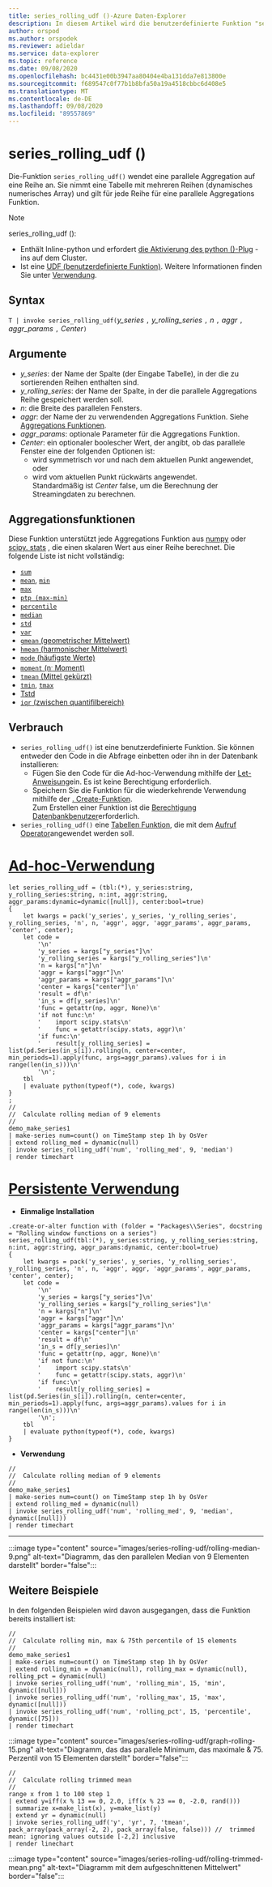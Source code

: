 ```yaml
---
title: series_rolling_udf ()-Azure Daten-Explorer
description: In diesem Artikel wird die benutzerdefinierte Funktion "series_rolling_udf ()" in Azure Daten-Explorer beschrieben.
author: orspod
ms.author: orspodek
ms.reviewer: adieldar
ms.service: data-explorer
ms.topic: reference
ms.date: 09/08/2020
ms.openlocfilehash: bc4431e00b3947aa80404e4ba131dda7e813800e
ms.sourcegitcommit: f689547c0f77b1b8bfa50a19a4518cbbc6d408e5
ms.translationtype: MT
ms.contentlocale: de-DE
ms.lasthandoff: 09/08/2020
ms.locfileid: "89557869"
---
```

# <a name="series_rolling_udf"></a>series_rolling_udf ()


Die-Funktion `series_rolling_udf()` wendet eine parallele Aggregation auf eine Reihe an. Sie nimmt eine Tabelle mit mehreren Reihen (dynamisches numerisches Array) und gilt für jede Reihe für eine parallele Aggregations Funktion.

> [!NOTE]
> series_rolling_udf ():
>* Enthält Inline-python und erfordert [die Aktivierung des python ()-Plug](../query/pythonplugin.md#enable-the-plugin) -ins auf dem Cluster.
>* Ist eine [UDF (benutzerdefinierte Funktion)](../query/functions/user-defined-functions.md). Weitere Informationen finden Sie unter [Verwendung](#usage).

## <a name="syntax"></a>Syntax

`T | invoke series_rolling_udf(`*y_series* `,` *y_rolling_series* `,` *n* `,` *aggr* `,` *aggr_params* `,` *Center*`)`

## <a name="arguments"></a>Argumente

* *y_series*: der Name der Spalte (der Eingabe Tabelle), in der die zu sortierenden Reihen enthalten sind.
* *y_rolling_series*: der Name der Spalte, in der die parallele Aggregations Reihe gespeichert werden soll.
* *n*: die Breite des parallelen Fensters.
* *aggr*: der Name der zu verwendenden Aggregations Funktion. Siehe [Aggregations Funktionen](#aggregation-functions).
* *aggr_params*: optionale Parameter für die Aggregations Funktion.
* *Center*: ein optionaler boolescher Wert, der angibt, ob das parallele Fenster eine der folgenden Optionen ist:
    * wird symmetrisch vor und nach dem aktuellen Punkt angewendet, oder 
    * wird vom aktuellen Punkt rückwärts angewendet. <br>
    Standardmäßig ist *Center* false, um die Berechnung der Streamingdaten zu berechnen.

## <a name="aggregation-functions"></a>Aggregationsfunktionen

Diese Funktion unterstützt jede Aggregations Funktion aus [numpy](https://numpy.org/) oder [scipy. stats](https://docs.scipy.org/doc/scipy/reference/stats.html#module-scipy.stats) , die einen skalaren Wert aus einer Reihe berechnet. Die folgende Liste ist nicht vollständig:

* [`sum`](https://numpy.org/doc/stable/reference/generated/numpy.sum.html#numpy.sum) 
* [`mean`](https://numpy.org/doc/stable/reference/generated/numpy.mean.html?highlight=mean#numpy.mean), [`min`](https://numpy.org/doc/stable/reference/generated/numpy.amin.html#numpy.amin)
* [`max`](https://numpy.org/doc/stable/reference/generated/numpy.amax.html)
* [`ptp (max-min)`](https://numpy.org/doc/stable/reference/generated/numpy.ptp.html)
* [`percentile`](https://numpy.org/doc/stable/reference/generated/numpy.percentile.html)
* [`median`](https://numpy.org/doc/stable/reference/generated/numpy.median.html)
* [`std`](https://numpy.org/doc/stable/reference/generated/numpy.std.html)
* [`var`](https://numpy.org/doc/stable/reference/generated/numpy.var.html)
* [`gmean` (geometrischer Mittelwert)](https://docs.scipy.org/doc/scipy/reference/generated/scipy.stats.gmean.html)
* [`hmean` (harmonischer Mittelwert)](https://docs.scipy.org/doc/scipy/reference/generated/scipy.stats.hmean.html)
* [`mode` (häufigste Werte)](https://docs.scipy.org/doc/scipy/reference/generated/scipy.stats.mode.html)
* [`moment` (n<sup>.</sup> Moment)](https://docs.scipy.org/doc/scipy/reference/generated/scipy.stats.moment.html)
* [`tmean` (Mittel gekürzt)](https://docs.scipy.org/doc/scipy/reference/generated/scipy.stats.tmean.html)
* [`tmin`](https://docs.scipy.org/doc/scipy/reference/generated/scipy.stats.tmin.html), [`tmax`](https://docs.scipy.org/doc/scipy/reference/generated/scipy.stats.tmax.html)
* [Tstd](https://docs.scipy.org/doc/scipy/reference/generated/scipy.stats.tstd.html)
* [`iqr` (zwischen quantifilbereich)](https://docs.scipy.org/doc/scipy/reference/generated/scipy.stats.iqr.html) 

## <a name="usage"></a>Verbrauch

* `series_rolling_udf()` ist eine benutzerdefinierte Funktion. Sie können entweder den Code in die Abfrage einbetten oder ihn in der Datenbank installieren:
    * Fügen Sie den Code für die Ad-hoc-Verwendung mithilfe der [Let-Anweisung](../query/letstatement.md)ein. Es ist keine Berechtigung erforderlich.
    * Speichern Sie die Funktion für die wiederkehrende Verwendung mithilfe der [. Create-Funktion](../management/create-function.md). <br>
        Zum Erstellen einer Funktion ist die [Berechtigung Datenbankbenutzer](../management/access-control/role-based-authorization.md)erforderlich.
* `series_rolling_udf()` eine [Tabellen Funktion](../query/functions/user-defined-functions.md#tabular-function), die mit dem [Aufruf Operator](../query/invokeoperator.md)angewendet werden soll.

# <a name="ad-hoc-usage"></a>[Ad-hoc-Verwendung](#tab/adhoc)

<!-- csl: https://help.kusto.windows.net:443/Samples -->
```kusto
let series_rolling_udf = (tbl:(*), y_series:string, y_rolling_series:string, n:int, aggr:string, aggr_params:dynamic=dynamic([null]), center:bool=true)
{
    let kwargs = pack('y_series', y_series, 'y_rolling_series', y_rolling_series, 'n', n, 'aggr', aggr, 'aggr_params', aggr_params, 'center', center);
    let code =
        '\n'
        'y_series = kargs["y_series"]\n'
        'y_rolling_series = kargs["y_rolling_series"]\n'
        'n = kargs["n"]\n'
        'aggr = kargs["aggr"]\n'
        'aggr_params = kargs["aggr_params"]\n'
        'center = kargs["center"]\n'
        'result = df\n'
        'in_s = df[y_series]\n'
        'func = getattr(np, aggr, None)\n'
        'if not func:\n'
        '    import scipy.stats\n'
        '    func = getattr(scipy.stats, aggr)\n'
        'if func:\n'
        '    result[y_rolling_series] = list(pd.Series(in_s[i]).rolling(n, center=center, min_periods=1).apply(func, args=aggr_params).values for i in range(len(in_s)))\n'
        '\n';
    tbl
    | evaluate python(typeof(*), code, kwargs)
}
;
//
//  Calculate rolling median of 9 elements
//
demo_make_series1
| make-series num=count() on TimeStamp step 1h by OsVer
| extend rolling_med = dynamic(null)
| invoke series_rolling_udf('num', 'rolling_med', 9, 'median')
| render timechart
```

# <a name="persistent-usage"></a>[Persistente Verwendung](#tab/persistent)

* **Einmalige Installation**
<!-- csl: https://help.kusto.windows.net:443/Samples -->
```kusto
.create-or-alter function with (folder = "Packages\\Series", docstring = "Rolling window functions on a series")
series_rolling_udf(tbl:(*), y_series:string, y_rolling_series:string, n:int, aggr:string, aggr_params:dynamic, center:bool=true)
{
    let kwargs = pack('y_series', y_series, 'y_rolling_series', y_rolling_series, 'n', n, 'aggr', aggr, 'aggr_params', aggr_params, 'center', center);
    let code =
        '\n'
        'y_series = kargs["y_series"]\n'
        'y_rolling_series = kargs["y_rolling_series"]\n'
        'n = kargs["n"]\n'
        'aggr = kargs["aggr"]\n'
        'aggr_params = kargs["aggr_params"]\n'
        'center = kargs["center"]\n'
        'result = df\n'
        'in_s = df[y_series]\n'
        'func = getattr(np, aggr, None)\n'
        'if not func:\n'
        '    import scipy.stats\n'
        '    func = getattr(scipy.stats, aggr)\n'
        'if func:\n'
        '    result[y_rolling_series] = list(pd.Series(in_s[i]).rolling(n, center=center, min_periods=1).apply(func, args=aggr_params).values for i in range(len(in_s)))\n'
        '\n';
    tbl
    | evaluate python(typeof(*), code, kwargs)
}
```

* **Verwendung**
<!-- csl: https://help.kusto.windows.net:443/Samples -->
```kusto
//
//  Calculate rolling median of 9 elements
//
demo_make_series1
| make-series num=count() on TimeStamp step 1h by OsVer
| extend rolling_med = dynamic(null)
| invoke series_rolling_udf('num', 'rolling_med', 9, 'median', dynamic([null]))
| render timechart
```

---

:::image type="content" source="images/series-rolling-udf/rolling-median-9.png" alt-text="Diagramm, das den parallelen Median von 9 Elementen darstellt" border="false":::

## <a name="additional-examples"></a>Weitere Beispiele

In den folgenden Beispielen wird davon ausgegangen, dass die Funktion bereits installiert ist:

<!-- csl: https://help.kusto.windows.net:443/Samples -->
```kusto
//
//  Calculate rolling min, max & 75th percentile of 15 elements
//
demo_make_series1
| make-series num=count() on TimeStamp step 1h by OsVer
| extend rolling_min = dynamic(null), rolling_max = dynamic(null), rolling_pct = dynamic(null)
| invoke series_rolling_udf('num', 'rolling_min', 15, 'min', dynamic([null]))
| invoke series_rolling_udf('num', 'rolling_max', 15, 'max', dynamic([null]))
| invoke series_rolling_udf('num', 'rolling_pct', 15, 'percentile', dynamic([75]))
| render timechart
```

:::image type="content" source="images/series-rolling-udf/graph-rolling-15.png" alt-text="Diagramm, das das parallele Minimum, das maximale & 75. Perzentil von 15 Elementen darstellt" border="false":::

<!-- csl: https://help.kusto.windows.net:443/Samples -->
```kusto
//
//  Calculate rolling trimmed mean
//
range x from 1 to 100 step 1
| extend y=iff(x % 13 == 0, 2.0, iff(x % 23 == 0, -2.0, rand()))
| summarize x=make_list(x), y=make_list(y)
| extend yr = dynamic(null)
| invoke series_rolling_udf('y', 'yr', 7, 'tmean', pack_array(pack_array(-2, 2), pack_array(false, false))) //  trimmed mean: ignoring values outside [-2,2] inclusive
| render linechart
```

:::image type="content" source="images/series-rolling-udf/rolling-trimmed-mean.png" alt-text="Diagramm mit dem aufgeschnittenen Mittelwert" border="false":::

